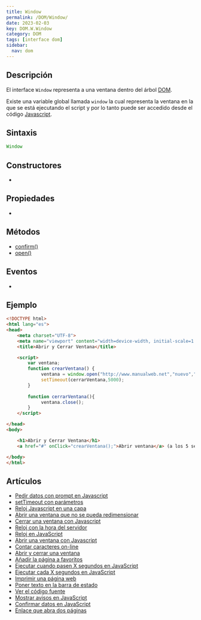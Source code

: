 ```yaml
---
title: Window
permalink: /DOM/Window/
date: 2023-02-03
key: DOM.W.Window
category: DOM
tags: [interface dom]
sidebar:
  nav: dom
---
```


## **Descripción**


El interface `Window` representa a una ventana dentro del árbol [DOM](http://www.manualweb.net/dom/).


Existe una variable global llamada `window` la cual representa la ventana en la que se está ejecutando el script y por lo tanto puede ser accedido desde el código [Javascript](https://www.manualweb.net/Javascript/).


## **Sintaxis**


```javascript
Window
```


## **Constructores**

- 

## Propiedades

- 

## **Métodos**

- [confirm()](https://www.w3api.com/DOM/Window/confirm)
- [open()](https://www.w3api.com/DOM/Window/open/)

## Eventos

- 

## **Ejemplo**


```html
<!DOCTYPE html>
<html lang="es">
<head>
    <meta charset="UTF-8">
    <meta name="viewport" content="width=device-width, initial-scale=1.0">
    <title>Abrir y Cerrar Ventana</title>

    <script>
        var ventana;
        function crearVentana() {
             ventana = window.open("http://www.manualweb.net","nuevo","width=400,height=400");
             setTimeout(cerrarVentana,5000);
        }
        
        function cerrarVentana(){
             ventana.close();
        }
    </script>

</head>
<body>

    <h1>Abrir y Cerrar Ventana</h1>
    <a href="#" onClick="crearVentana();">Abrir ventana</a> (a los 5 segundos se cerrara)

</body>
</html>
```


## Artículos

- [Pedir datos con prompt en Javascript](https://lineadecodigo.com/javascript/pedir-datos-con-prompt-en-javascript/)
- [setTimeout con parámetros](https://lineadecodigo.com/javascript/settimeout-con-parametros/)
- [Reloj Javascript en una capa](https://lineadecodigo.com/javascript/reloj-javascript-en-una-capa/)
- [Abrir una ventana que no se pueda redimensionar](https://lineadecodigo.com/javascript/abrir-una-ventana-que-no-se-pueda-redimensionar/)
- [Cerrar una ventana con Javascript](https://lineadecodigo.com/javascript/cerrar-una-ventana-con-javascript/)
- [Reloj con la hora del servidor](https://lineadecodigo.com/asp/reloj-con-la-hora-del-servidor/)
- [Reloj en JavaScript](https://lineadecodigo.com/javascript/reloj-en-javascript/)
- [Abrir una ventana con Javascript](https://lineadecodigo.com/javascript/abrir-una-ventana-con-javascript/)
- [Contar caracteres on-line](https://lineadecodigo.com/javascript/contar-caracteres-on-line/)
- [Abrir y cerrar una ventana](https://lineadecodigo.com/javascript/abrir-y-cerrar-una-ventana/)
- [Añadir la página a favoritos](https://lineadecodigo.com/javascript/anadir-la-pagina-a-favoritos/)
- [Ejecutar cuando pasen X segundos en JavaScript](https://lineadecodigo.com/javascript/ejecutar-cuando-pasen-x-segundos-en-javascript/)
- [Ejecutar cada X segundos en JavaScript](https://lineadecodigo.com/javascript/ejecutar-cada-x-segundos-en-javascript/)
- [Imprimir una página web](https://lineadecodigo.com/javascript/imprimir-una-pagina-web/)
- [Poner texto en la barra de estado](https://lineadecodigo.com/javascript/poner-texto-en-la-barra-de-estado/)
- [Ver el código fuente](https://lineadecodigo.com/javascript/ver-el-codigo-fuente/)
- [Mostrar avisos en JavaScript](https://lineadecodigo.com/javascript/mostrar-avisos-en-javascript/)
- [Confirmar datos en JavaScript](https://lineadecodigo.com/javascript/confirmar-datos-en-javascript/)
- [Enlace que abra dos páginas](https://lineadecodigo.com/html/enlace-que-abra-dos-paginas/)
